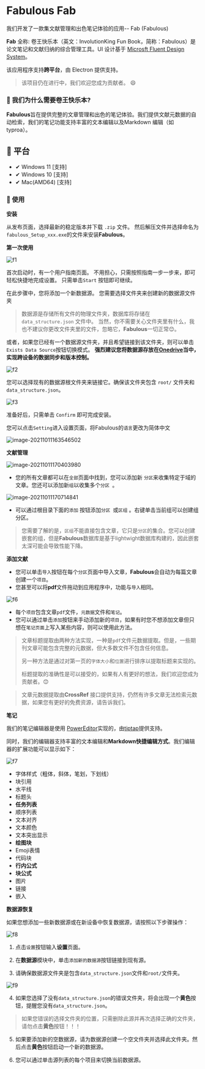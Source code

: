 # Fabulous Fab

我们开发了一款集文献管理和出色笔记体验的应用-- Fab (Fabulous)

**Fab** 全称: 卷王快乐本（英文：InvolutionKing Fun Book，简称：Fabulous）是论文笔记和文献归纳的综合管理工具。UI 设计基于 [Microsft Fluent Design System](https://developer.microsoft.com/en-us/fluentui#/)。

该应用程序支持**跨平台**，由 Electron 提供支持。

> 该项目仍在进行中，我们欢迎您成为贡献者。 😄

### 🤔 我们为什么需要卷王快乐本?

**Fabulous**旨在提供完整的文章管理和出色的笔记体验。我们提供文献元数据的自动检索，我们的笔记功能支持丰富的文本编辑以及Markdown 编辑（如 typroa）。

## 🎈 平台

- ✔ Windows 11 [支持]
- ✔ Windows 10 [支持]
- ✔ Mac(AMD64) [支持]

### 📍 使用

**安装**

从发布页面，选择最新的稳定版本并下载 `.zip` 文件。 然后解压文件并选择命名为 `fabulous_Setup_xxx.exe`的文件来安装**Fabulous**。

**第一次使用**

![f1](./assets/f1.png)

首次启动时，有一个用户指南页面。 不用担心，只需按照指南一步一步来，即可轻松快捷地完成设置。 只需单击`Start` 按钮即可继续。

在此步骤中，您将添加一个新数据源。 您需要选择文件夹来创建新的数据源文件夹

> 数据源是存储所有文件的物理文件夹，数据库将存储在`data_structure.json` 文件中。 当然，你不需要关心文件夹里有什么，我也不建议你更改文件夹里的文件，忽略它，**Fabulous**一切正常😊。

或者，如果您已经有一个数据源文件夹，并且希望链接到该文件夹，则可以单击`Exists Data Source`按钮切换模式。
**强烈建议您将数据源存放在[Onedrive](https://onedrive.live.com/)当中，实现跨设备的数据同步和版本控制。**

![f2](./assets/f2.png)

您可以选择现有的数据源根文件夹来链接它。确保该文件夹包含 `root/` 文件夹和`data_structure.json`。

![f3](./assets/f3.png)

准备好后，只需单击 `Confirm` 即可完成安装。

您可以点击`Setting`进入设置页面，将Fabulous的`语言`更改为简体中文

![image-20211011163546502](./assets/Chinese-f1.png)

**文献管理**

![image-20211011170403980](./assets/Chinese-f2.png)

- 您的所有文章都可以在`全部`页面中找到，您可以添加新 `分区`来收集特定于域的文章。您还可以添加新`组`以收集多个`分区 `。

![image-20211011170714841](./assets/Chinese-f3.png)

- 可以通过根目录下面的`添加` 按钮添加`分区 `或`区组` 。右键单击当前组可以创建组分区。

> 您需要了解的是，`区组`不能直接包含文章，它只是`分区`的集合。您可以创建嵌套的组，但是**Fabulous**数据库是基于lightwight数据库构建的，因此嵌套太深可能会导致性能下降。

**添加文献**

- 您可以单击`导入`按钮在每个`分区`页面中导入文章，**Fabulous**会自动为每篇文章创建一个`项目`。
- 您甚至可以将**pdf**文件拖动到应用程序中，功能与`导入`相同。

![f6](./assets/f6.png)

- 每个`项目`包含文章`pdf`文件，`元数据`文件和`笔记`。
- 您可以通过单击`添加`按钮来手动添加新的`项目`，如果有时您不想添加文章但只想在`笔记页面`上写入某些内容，则可以使用此方法。

> 文章标题提取由两种方法实现，一种是`pdf`文件元数据提取。但是，一些期刊文章可能包含完整的元数据，但大多数文件不包含任何信息。
>
> 另一种方法是通过对第一页的`字体大小`和`位置`进行排序以提取标题来实现的。
>
> 标题提取的准确性是可以接受的，如果有人有更好的想法，我们欢迎您成为贡献者。😊

> 文章元数据提取由**CrossRef** 接口提供支持，仍然有许多文章无法检索元数据，如果您有更好的免费资源，请告诉我们。

**笔记**

我们的笔记编辑器是使用 [PowerEditor](https://github.com/Creator-SN/PowerEditor)实现的，由[tiptap](https://tiptap.dev/)提供支持。

同时，我们的编辑器支持丰富的文本编辑和**Markdown快捷编辑方式**。我们编辑器的扩展功能可以显示如下：

![f7](./assets/f7.png)

- 字体样式（粗体，斜体，笔划，下划线）
- 块引用
- 水平线
- 标题头
- **任务列表** 
- 顺序列表
- 文本对齐
- 文本颜色
- 文本突出显示
- **绘图块**
- Emoji表情
- 代码块
- **行内公式**
- **块公式**
- 图片
- 链接
- 嵌入

**数据源恢复**

如果您想添加一些新数据源或在新设备中恢复数据源，请按照以下步骤操作：

![f8](./assets/Chinese-f4.png)

1. 点击`设置`按钮输入**设置**页面。

2. 在**数据源**模块中，单击`添加新的数据源`按钮链接到现有源。

3. 请确保数据源文件夹是包含`data_structure.json`文件和`root/`文件夹。

![f9](./assets/Chinese-f5.png)

4.  如果您选择了没有`data_structure.json`的错误文件夹，将会出现一个**黄色**按钮，提醒您没有`data_structure.json`。

   > 如果您错误的选择文件夹的位置，只需删除此源并再次选择正确的文件夹，请勿点击**黄色**按钮！！！

5. 如果要添加新的空数据源，请为数据源创建一个空文件夹并选择此文件夹。然后点击**黄色**按钮启动一个新的数据源。

6. 您可以通过单击源列表的每个项目来切换当前数据源。

